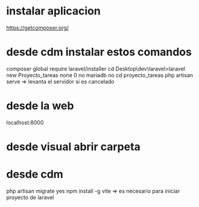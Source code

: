 # instalar aplicacion
https://getcomposer.org/
# desde cdm instalar estos comandos
composer global require laravel/installer
cd Desktop\dev\laravel>laravel new Proyecto_tareas
none
0
no
mariadb
no
cd proyecto_tareas
php artisan serve => levanta el servidor si es cancelado
# desde la web
localhost:8000
# desde visual abrir carpeta
# desde cdm
php artisan migrate
yes
npm install -g vite => es necesario para iniciar proyecto de laravel


